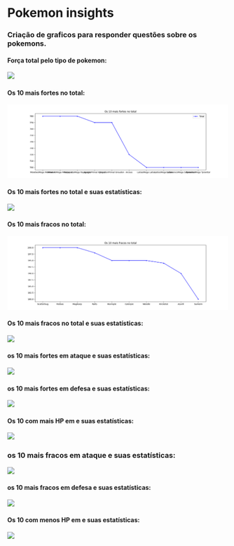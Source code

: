 # Pokemon insights

### Criação de graficos para responder questões sobre os pokemons.

#### Força total pelo tipo de pokemon:

<a href="https://github.com/LimaAnthonyY/projetoPokemon/blob/main/Projeto%20Pokemon/Projeto.ipynb"><img src="https://github.com/LimaAnthonyY/projetoPokemon/blob/main/Projeto%20Pokemon/Image/For%C3%A7a%20total%20pelo%20tipo%20de%20Pokemon!.png?raw=true"> </a>
<br>
#### Os 10 mais fortes no total:

<a href="https://github.com/LimaAnthonyY/projetoPokemon/blob/main/Projeto%20Pokemon/Projeto.ipynb"><img src="https://github.com/LimaAnthonyY/projetoPokemon/blob/main/Projeto%20Pokemon/Image/Os%2010%20mais%20fortes%20no%20total.png?raw=true"> </a>
<br>
#### Os 10 mais fortes no total e suas estatísticas:

<a href="https://github.com/LimaAnthonyY/projetoPokemon/blob/main/Projeto%20Pokemon/Projeto.ipynb"><img src="https://github.com/LimaAnthonyY/projetoPokemon/blob/main/Projeto%20Pokemon/Image/Os%2010%20mais%20fortes%20no%20total%20e%20suas%20estat%C3%ADsticas.png?raw=true"> </a>
<br>
#### Os 10 mais fracos no total:

<a href="https://github.com/LimaAnthonyY/projetoPokemon/blob/main/Projeto%20Pokemon/Projeto.ipynb"><img src="https://github.com/LimaAnthonyY/projetoPokemon/blob/main/Projeto%20Pokemon/Image/Os%2010%20mais%20fracos%20no%20total.png?raw=true"> </a>
<br>
#### Os 10 mais fracos no total e suas estatísticas:

<a href="https://github.com/LimaAnthonyY/projetoPokemon/blob/main/Projeto%20Pokemon/Projeto.ipynb"><img src="https://github.com/LimaAnthonyY/projetoPokemon/blob/main/Projeto%20Pokemon/Image/Os%2010%20mais%20fracos%20no%20total%20e%20suas%20estat%C3%ADsticas.png?raw=true"> </a>
<br>
#### os 10 mais fortes em ataque e suas estatísticas:

<a href="https://github.com/LimaAnthonyY/projetoPokemon/blob/main/Projeto%20Pokemon/Projeto.ipynb"><img src="https://github.com/LimaAnthonyY/projetoPokemon/blob/main/Projeto%20Pokemon/Image/os%2010%20mais%20fortes%20em%20ataque%20e%20suas%20estat%C3%ADsticas.png?raw=true"> </a>
<br>
#### os 10 mais fortes em defesa e suas estatísticas:

<a href="https://github.com/LimaAnthonyY/projetoPokemon/blob/main/Projeto%20Pokemon/Projeto.ipynb"><img src="https://github.com/LimaAnthonyY/projetoPokemon/blob/main/Projeto%20Pokemon/Image/Os%2010%20mais%20fortes%20em%20defesa%20e%20suas%20estat%C3%ADsticas.png?raw=true"> </a>
<br>
#### Os 10 com mais HP em e suas estatísticas:

<a href="https://github.com/LimaAnthonyY/projetoPokemon/blob/main/Projeto%20Pokemon/Projeto.ipynb"><img src="https://github.com/LimaAnthonyY/projetoPokemon/blob/main/Projeto%20Pokemon/Image/Os%2010%20com%20mais%20HP%20em%20e%20suas%20estat%C3%ADsticas.png?raw=true"> </a>
<br>
### os 10 mais fracos em ataque e suas estatísticas:

<a href="https://github.com/LimaAnthonyY/projetoPokemon/blob/main/Projeto%20Pokemon/Projeto.ipynb"><img src="https://github.com/LimaAnthonyY/projetoPokemon/blob/main/Projeto%20Pokemon/Image/os%2010%20mais%20fracos%20em%20ataque%20e%20suas%20estat%C3%ADsticas.png?raw=true"> </a>
<br>
#### os 10 mais fracos em defesa e suas estatísticas:

<a href="https://github.com/LimaAnthonyY/projetoPokemon/blob/main/Projeto%20Pokemon/Projeto.ipynb"><img src="https://github.com/LimaAnthonyY/projetoPokemon/blob/main/Projeto%20Pokemon/Image/Os%2010%20mais%20fracos%20em%20defesa%20e%20suas%20estat%C3%ADsticas.png?raw=true"> </a>
<br>
#### Os 10 com menos HP em e suas estatísticas:

<a href="https://github.com/LimaAnthonyY/projetoPokemon/blob/main/Projeto%20Pokemon/Projeto.ipynb"><img src="https://github.com/LimaAnthonyY/projetoPokemon/blob/main/Projeto%20Pokemon/Image/Os%2010%20com%20menos%20HP%20em%20e%20suas%20estat%C3%ADsticas.png?raw=true"> </a>
<br>
